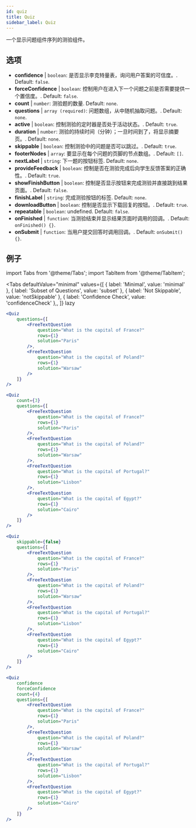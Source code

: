```yaml
---
id: quiz 
title: Quiz
sidebar_label: Quiz
---
```


一个显示问题组件序列的测验组件。

## 选项

* __confidence__ | `boolean`: 是否显示李克特量表，询问用户答案的可信度。. Default: `false`.
* __forceConfidence__ | `boolean`: 控制用户在进入下一个问题之前是否需要提供一个置信度。. Default: `false`.
* __count__ | `number`: 测验题的数量. Default: `none`.
* __questions__ | `array (required)`: 问题数组，从中随机抽取问题。. Default: `none`.
* __active__ | `boolean`: 控制测验的定时器是否处于活动状态。. Default: `true`.
* __duration__ | `number`: 测验的持续时间（分钟）；一旦时间到了，将显示摘要页。. Default: `none`.
* __skippable__ | `boolean`: 控制测验中的问题是否可以跳过。. Default: `true`.
* __footerNodes__ | `array`: 要显示在每个问题的页脚的节点数组。. Default: `[]`.
* __nextLabel__ | `string`: 下一题的按钮标签. Default: `none`.
* __provideFeedback__ | `boolean`: 控制是否在测验完成后向学生反馈答案的正确性。. Default: `true`.
* __showFinishButton__ | `boolean`: 控制是否显示按钮来完成测验并直接跳到结果页面。. Default: `false`.
* __finishLabel__ | `string`: 完成测验按钮的标签. Default: `none`.
* __downloadButton__ | `boolean`: 控制是否显示下载回复的按钮。. Default: `true`.
* __repeatable__ | `boolean`: undefined. Default: `false`.
* __onFinished__ | `function`: 当测验结束并显示结果页面时调用的回调。. Default: `onFinished() {}`.
* __onSubmit__ | `function`: 当用户提交回答时调用回调。. Default: `onSubmit() {}`.


## 例子

import Tabs from '@theme/Tabs';
import TabItem from '@theme/TabItem';

<Tabs
    defaultValue="minimal"
    values={[
        { label: 'Minimal', value: 'minimal' },
        { label: 'Subset of Questions', value: 'subset' },
        { label: 'Not Skippable', value: 'notSkippable' },
        { label: 'Confidence Check', value: 'confidenceCheck' },,
    ]}
    lazy
>

<TabItem value="minimal">

```jsx live
<Quiz
    questions={[
        <FreeTextQuestion 
            question="What is the capital of France?" 
            rows={1} 
            solution="Paris" 
        />,
        <FreeTextQuestion 
            question="What is the capital of Poland?" 
            rows={1} 
            solution="Warsaw" 
        />
    ]}
/>
```
</TabItem>

<TabItem value="subset">

```jsx live
<Quiz
    count={3}
    questions={[
        <FreeTextQuestion 
            question="What is the capital of France?" 
            rows={1} 
            solution="Paris" 
        />,
        <FreeTextQuestion 
            question="What is the capital of Poland?" 
            rows={1} 
            solution="Warsaw" 
        />,
        <FreeTextQuestion 
            question="What is the capital of Portugal?" 
            rows={1} 
            solution="Lisbon" 
        />,     
        <FreeTextQuestion 
            question="What is the capital of Egypt?" 
            rows={1} 
            solution="Cairo" 
        />
    ]}
/>
```
</TabItem>

<TabItem value="notSkippable" >

```jsx live
<Quiz
    skippable={false}
    questions={[
        <FreeTextQuestion 
            question="What is the capital of France?" 
            rows={1} 
            solution="Paris" 
        />,
        <FreeTextQuestion 
            question="What is the capital of Poland?" 
            rows={1} 
            solution="Warsaw" 
        />,
        <FreeTextQuestion 
            question="What is the capital of Portugal?" 
            rows={1} 
            solution="Lisbon" 
        />,     
        <FreeTextQuestion 
            question="What is the capital of Egypt?" 
            rows={1} 
            solution="Cairo" 
        />
    ]}
/>
```
</TabItem>

<TabItem value="confidenceCheck">

```jsx live
<Quiz
    confidence
    forceConfidence
    count={4}
    questions={[
        <FreeTextQuestion 
            question="What is the capital of France?" 
            rows={1} 
            solution="Paris" 
        />,
        <FreeTextQuestion 
            question="What is the capital of Poland?" 
            rows={1} 
            solution="Warsaw" 
        />,
        <FreeTextQuestion 
            question="What is the capital of Portugal?" 
            rows={1} 
            solution="Lisbon" 
        />,     
        <FreeTextQuestion 
            question="What is the capital of Egypt?" 
            rows={1} 
            solution="Cairo" 
        />
    ]}
/>
```
</TabItem>

</Tabs>

